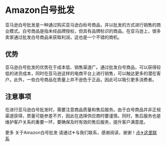 # Amazon白号批发

亚马逊白号批发是一种通过购买亚马逊白标号商品，并以批发的方式进行销售的商业模式。白号商品是指未经品牌授权，但具有品牌标识的商品。在亚马逊上，很多卖家通过批发白号商品来获取利润，这也是一个不错的商机。

## 优势

亚马逊白号批发的优势在于成本低、销售渠道广。通过批发白号商品，可以获得较低的进货成本，同时在亚马逊这样的电商平台上进行销售，可以触达更多的潜在客户。此外，一些白号商品在质量上并不逊色于正品，因此可以吸引更多消费者。

## 注意事项

在进行亚马逊白号批发时，需要注意商品质量和售后服务。由于白号商品并非正规渠道获得，质量可能参差不齐，因此在选择供应商时要谨慎。同时，售后服务也是维护客户关系的重要一环，要确保及时有效的售后服务，提升客户满意度。

更多 关于Amazon白号批发 请通过✈与我们联系，感谢阅读，谢谢！[点✈这里联系](https://b.k02.cc)